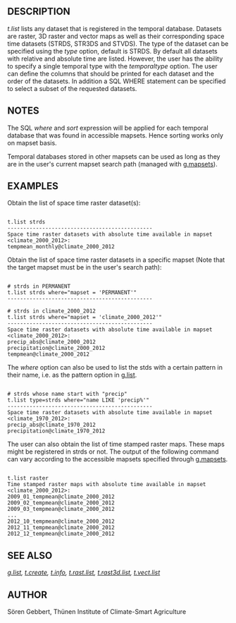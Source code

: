 
## DESCRIPTION

*t.list* lists any dataset that is registered in the temporal
database. Datasets are raster, 3D raster and vector maps as well as
their corresponding space time datasets (STRDS, STR3DS and STVDS). The
type of the dataset can be specified using the *type* option,
default is STRDS. By default all datasets with relative and absolute
time are listed. However, the user has the ability to specify a single
temporal type with the *temporaltype* option. The user can
define the columns that should be printed for each dataset and the
order of the datasets. In addition a SQL WHERE statement can be
specified to select a subset of the requested datasets.

## NOTES

The SQL *where* and *sort* expression will be applied for
each temporal database that was found in accessible mapsets. Hence
sorting works only on mapset basis.

Temporal databases stored in other mapsets can be used as long as they
are in the user's current mapset search path (managed with
[g.mapsets](g.mapsets.html)).

## EXAMPLES

Obtain the list of space time raster dataset(s):

```

t.list strds
----------------------------------------------
Space time raster datasets with absolute time available in mapset <climate_2000_2012>:
tempmean_monthly@climate_2000_2012

```

Obtain the list of space time raster datasets in a specific mapset (Note
that the target mapset must be in the user's search path):

```

# strds in PERMANENT
t.list strds where="mapset = 'PERMANENT'"
----------------------------------------------

# strds in climate_2000_2012
t.list strds where="mapset = 'climate_2000_2012'"
----------------------------------------------
Space time raster datasets with absolute time available in mapset <climate_2000_2012>:
precip_abs@climate_2000_2012
precipitation@climate_2000_2012
tempmean@climate_2000_2012

```

The *where* option can also be used to list the stds with a
certain pattern in their name, i.e. as the pattern option in
[g.list](g.list.html).

```

# strds whose name start with "precip"
t.list type=strds where="name LIKE 'precip%'"
----------------------------------------------
Space time raster datasets with absolute time available in mapset <climate_1970_2012>:
precip_abs@climate_1970_2012
precipitation@climate_1970_2012

```

The user can also obtain the list of time stamped raster maps. These maps
might be registered in strds or not. The output of the following command
can vary according to the accessible mapsets specified through
[g.mapsets](g.mapsets.html).

```

t.list raster
Time stamped raster maps with absolute time available in mapset <climate_2000_2012>:
2009_01_tempmean@climate_2000_2012
2009_02_tempmean@climate_2000_2012
2009_03_tempmean@climate_2000_2012
...
2012_10_tempmean@climate_2000_2012
2012_11_tempmean@climate_2000_2012
2012_12_tempmean@climate_2000_2012

```

## SEE ALSO

*[g.list](g.list.html),
[t.create](t.create.html),
[t.info](t.info.html),
[t.rast.list](t.rast.list.html),
[t.rast3d.list](t.rast3d.list.html),
[t.vect.list](t.vect.list.html)*

## AUTHOR

Sören Gebbert, Thünen Institute of Climate-Smart Agriculture
